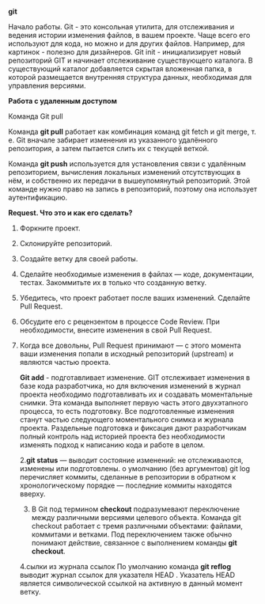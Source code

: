 __git__

Начало работы. Git - это консольная утилита, для отслеживания и ведения истории изменения файлов, в вашем проекте. Чаще всего его используют для кода, но можно и для других файлов. Например, для картинок - полезно для дизайнеров. Git init - инициализирует новый репозиторий GIT и начинает отслеживание существующего каталога. В существующий каталог добавляется скрытая вложенная папка, в которой размещается внутренняя структура данных, необходимая для управления версиями.


__Работа с удаленным доступом__

Команда Git pull

Команда __git pull__ работает как комбинация команд git fetch и git merge, т. е. Git вначале забирает изменения из указанного удалённого репозитория, а затем пытается слить их с текущей веткой.

Команда __git push__ используется для установления связи с удалённым репозиторием, вычисления локальных изменений отсутствующих в нём, и собственно их передачи в вышеупомянутый репозиторий. Этой команде нужно право на запись в репозиторий, поэтому она использует аутентификацию.

__Request. Что это и как его сделать?__

1. Форкните проект.

2. Склонируйте репозиторий.

3. Создайте ветку для своей работы.

4. Сделайте необходимые изменения в файлах — коде, документации, тестах. Закоммитьте их в только что созданную ветку.

5. Убедитесь, что проект работает после ваших изменений.
Сделайте Pull Request.

6. Обсудите его с рецензентом в процессе Code Review. При необходимости, внесите изменения в свой Pull Request.

7. Когда все довольны, Pull Request принимают — с этого момента ваши изменения попали в исходный репозиторий (upstream) и являются частью проекта.


   __Git add__ - подготавливает изменение. GIT отслеживает изменения в базе кода разработчика, но для включения изменений в журнал проекта необходимо подготавливать их и создавать моментальные снимки. Эта команда выполняет первую часть этого двухэтапного процесса, то есть подготовку. Все подготовленные изменения станут частью следующего моментального снимка и журнала проекта. Раздельные подготовка и фиксация дают разработчикам полный контроль над историей проекта без необходимости изменять подход к написанию кода и работе в целом.


   2.__git status__ — выводит состояние изменений: не отслеживаются, изменены или подготовлены. о умолчанию (без аргументов) git log перечисляет коммиты, сделанные в репозитории в обратном к хронологическому порядке — последние коммиты находятся вверху.

   3. В Git под термином __checkout__ подразумевают переключение между различными версиями целевого объекта. Команда git checkout работает с тремя различными объектами: файлами, коммитами и ветками. Под переключением также обычно понимают действие, связанное с выполнением команды __git checkout__.  

   4.сылки из журнала ссылок По умолчанию команда __git reflog__ выводит журнал ссылок для указателя HEAD . Указатель HEAD является символической ссылкой на активную в данный момент ветку.

